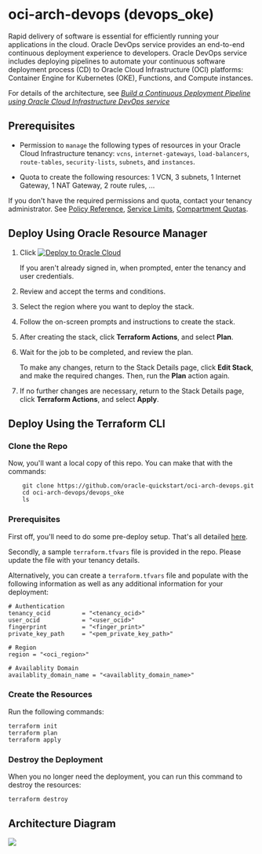 # oci-arch-devops (devops_oke)

Rapid delivery of software is essential for efficiently running your applications in the cloud. Oracle DevOps service provides an end-to-end continuous deployment experience to developers. Oracle DevOps service includes deploying pipelines to automate your continuous software deployment process (CD) to Oracle Cloud Infrastructure (OCI) platforms: Container Engine for Kubernetes (OKE), Functions, and Compute instances.

For details of the architecture, see [_Build a Continuous Deployment Pipeline using Oracle Cloud Infrastructure DevOps service_](https://docs.oracle.com/en/solutions/build-pipeline-using-devops/index.html)

## Prerequisites

- Permission to `manage` the following types of resources in your Oracle Cloud Infrastructure tenancy: `vcns`, `internet-gateways`, `load-balancers`, `route-tables`, `security-lists`, `subnets`, and `instances`.

- Quota to create the following resources: 1 VCN, 3 subnets, 1 Internet Gateway, 1 NAT Gateway, 2 route rules, ...

If you don't have the required permissions and quota, contact your tenancy administrator. See [Policy Reference](https://docs.cloud.oracle.com/en-us/iaas/Content/Identity/Reference/policyreference.htm), [Service Limits](https://docs.cloud.oracle.com/en-us/iaas/Content/General/Concepts/servicelimits.htm), [Compartment Quotas](https://docs.cloud.oracle.com/iaas/Content/General/Concepts/resourcequotas.htm).

## Deploy Using Oracle Resource Manager

1. Click [![Deploy to Oracle Cloud](https://oci-resourcemanager-plugin.plugins.oci.oraclecloud.com/latest/deploy-to-oracle-cloud.svg)](https://cloud.oracle.com/resourcemanager/stacks/create?region=home&zipUrl=https://github.com/oracle-quickstart/oci-arch-devops/releases/latest/download/oci-arch-devops-oke-stack-latest.zip)

    If you aren't already signed in, when prompted, enter the tenancy and user credentials.

2. Review and accept the terms and conditions.

3. Select the region where you want to deploy the stack.

4. Follow the on-screen prompts and instructions to create the stack.

5. After creating the stack, click **Terraform Actions**, and select **Plan**.

6. Wait for the job to be completed, and review the plan.

    To make any changes, return to the Stack Details page, click **Edit Stack**, and make the required changes. Then, run the **Plan** action again.

7. If no further changes are necessary, return to the Stack Details page, click **Terraform Actions**, and select **Apply**. 

## Deploy Using the Terraform CLI

### Clone the Repo

Now, you'll want a local copy of this repo. You can make that with the commands:

```
    git clone https://github.com/oracle-quickstart/oci-arch-devops.git
    cd oci-arch-devops/devops_oke
    ls
```

### Prerequisites
First off, you'll need to do some pre-deploy setup.  That's all detailed [here](https://github.com/cloud-partners/oci-prerequisites).

Secondly, a sample `terraform.tfvars` file is provided in the repo. Please update the file with your tenancy details.

Alternatively, you can create a `terraform.tfvars` file and populate with the following information as well as any additional information for your deployment:

```
# Authentication
tenancy_ocid         = "<tenancy_ocid>"
user_ocid            = "<user_ocid>"
fingerprint          = "<finger_print>"
private_key_path     = "<pem_private_key_path>"

# Region
region = "<oci_region>"

# Availablity Domain 
availablity_domain_name = "<availablity_domain_name>"

````

### Create the Resources
Run the following commands:

    terraform init
    terraform plan
    terraform apply


### Destroy the Deployment
When you no longer need the deployment, you can run this command to destroy the resources:

    terraform destroy

## Architecture Diagram

![](./images/dev-ops-deployment-pipeline.png)


